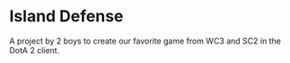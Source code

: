 # Island Defense

A project by 2 boys to create our favorite game from WC3 and SC2 in the DotA 2 client.